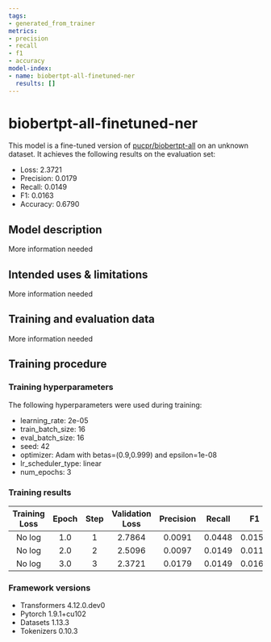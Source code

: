 ```yaml
---
tags:
- generated_from_trainer
metrics:
- precision
- recall
- f1
- accuracy
model-index:
- name: biobertpt-all-finetuned-ner
  results: []
---
```


<!-- This model card has been generated automatically according to the information the Trainer had access to. You
should probably proofread and complete it, then remove this comment. -->

# biobertpt-all-finetuned-ner

This model is a fine-tuned version of [pucpr/biobertpt-all](https://huggingface.co/pucpr/biobertpt-all) on an unknown dataset.
It achieves the following results on the evaluation set:
- Loss: 2.3721
- Precision: 0.0179
- Recall: 0.0149
- F1: 0.0163
- Accuracy: 0.6790

## Model description

More information needed

## Intended uses & limitations

More information needed

## Training and evaluation data

More information needed

## Training procedure

### Training hyperparameters

The following hyperparameters were used during training:
- learning_rate: 2e-05
- train_batch_size: 16
- eval_batch_size: 16
- seed: 42
- optimizer: Adam with betas=(0.9,0.999) and epsilon=1e-08
- lr_scheduler_type: linear
- num_epochs: 3

### Training results

| Training Loss | Epoch | Step | Validation Loss | Precision | Recall | F1     | Accuracy |
|:-------------:|:-----:|:----:|:---------------:|:---------:|:------:|:------:|:--------:|
| No log        | 1.0   | 1    | 2.7864          | 0.0091    | 0.0448 | 0.0152 | 0.3339   |
| No log        | 2.0   | 2    | 2.5096          | 0.0097    | 0.0149 | 0.0118 | 0.6292   |
| No log        | 3.0   | 3    | 2.3721          | 0.0179    | 0.0149 | 0.0163 | 0.6790   |


### Framework versions

- Transformers 4.12.0.dev0
- Pytorch 1.9.1+cu102
- Datasets 1.13.3
- Tokenizers 0.10.3

